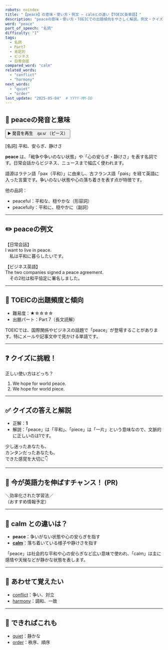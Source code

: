 ```yaml
---
robots: noindex
title: "【peace】の意味・使い方・例文 ― calmとの違い【TOEIC英単語】"
description: "peaceの意味・使い方・TOEICでの出題傾向をやさしく解説。例文・クイズ付きでcalmとの違いもわかりやすく学べます。"
word: "peace"
part_of_speech: "名詞"
difficulty: "1"
tags:
  - 名詞
  - Part7
  - 肯定的
  - ビジネス
  - 日常会話
compared_word: "calm"
related_words:
  - "conflict"
  - "harmony"
next_words:
  - "quiet"
  - "order"
last_update: "2025-05-04"  # YYYY-MM-DD
---
```


## 🔰 peaceの発音と意味

<button class="play-audio" onclick="playTTS('peace')">
  <span class="play-audio-main">
    ▶️ 発音を再生　/piːs/
  </span>
  <span class="play-audio-sub">
    （ピース）
  </span>
</button>

[名詞] 平和、安らぎ、静けさ

**peace** は、「戦争や争いのない状態」や「心の安らぎ・静けさ」を表す名詞です。日常会話からビジネス、ニュースまで幅広く使われます。

語源はラテン語「pax（平和）」に由来し、古フランス語「pais」を経て英語に入った言葉です。争いのない状態や心の落ち着きを表す点が特徴です。

他の品詞：  
- peaceful：平和な、穏やかな（形容詞）
- peacefully：平和に、穏やかに（副詞）

---

## ✏️ peaceの例文

【日常会話】  
I want to live in peace.  
　私は平和に暮らしたいです。

【ビジネス英語】  
The two companies signed a peace agreement.  
　その2社は和平協定に署名しました。

---

## 🎯 TOEICの出題頻度と傾向

- 難易度：★☆☆☆☆
- 出題パート：Part 7（長文読解）

TOEICでは、国際関係やビジネスの話題で「peace」が登場することがあります。特にメールや記事文中で見かける単語です。

---

## ❓ クイズに挑戦！

正しい使い方はどっち？

1. We hope for world peace.  
2. We hope for world piece.

---

## ✅ クイズの答えと解説

- 正解：**1**
- 解説：「peace」は「平和」、「piece」は「一片」という意味なので、文脈的に正しいのは1です。

少し迷ったあなたも、  
カンタンだったあなたも、  
できた感覚を大切に👇️

---

## 🚀 今が英語力を伸ばすチャンス！ (PR)

<div class="info-center">
＼効率化された学習法／<br>  
（おすすめ情報予定）
</div>

---

## 🤔  calm との違いは？

- **peace**：争いがない状態や心の安らぎを指す
- **[calm](/word/calm/)**：落ち着いている様子や静けさを指す

「peace」は社会的な平和や心の安らぎなど広い意味で使われ、「calm」は主に感情や天候などが静かな状態を表します。

---

## 🧩 あわせて覚えたい

- [conflict](/word/conflict/)：争い、対立
- [harmony](/word/harmony/)：調和、一致

---

## 📖 できればこれも

- [quiet](/word/quiet/)：静かな
- [order](/word/order/)：秩序、順序

<!-- cvid: aid13_bid40 -->
